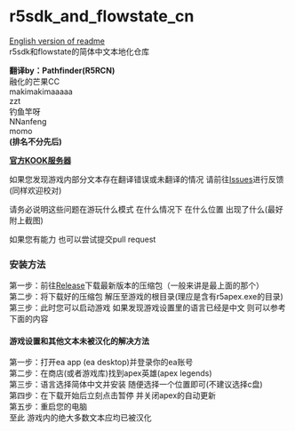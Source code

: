 # r5sdk_and_flowstate_cn  

[English version of readme](/README_ENG.md)  
r5sdk和flowstate的简体中文本地化仓库

**翻译by：Pathfinder(R5RCN)**<br>
融化的芒果CC <br>
makimakimaaaaa <br>
zzt <br>
钓鱼竿呀 <br>
NNanfeng <br>
momo <br>
**(排名不分先后)**

__[官方KOOK服务器](https://kook.top/MQLPDV "点击进入")__    

如果您发现游戏内部分文本存在翻译错误或未翻译的情况 请前往[Issues](https://github.com/r5rcn/r5sdk_and_flowstate_cn/issues)进行反馈(同样欢迎校对)

请务必说明这些问题在游玩什么模式 在什么情况下 在什么位置 出现了什么(最好附上截图)

如果您有能力 也可以尝试提交pull request
### 安装方法

第一步：前往[Release](https://github.com/r5rcn/r5sdk_and_flowstate_cn/releases)下载最新版本的压缩包（一般来讲是最上面的那个） <br>
第二步：将下载好的压缩包 解压至游戏的根目录(理应是含有r5apex.exe的目录) <br>
第三步：此时您可以启动游戏 如果发现游戏设置里的语言已经是中文 则可以参考下面的内容 <br>

#### 游戏设置和其他文本未被汉化的解决方法
第一步：打开ea app (ea desktop)并登录你的ea账号 <br>
第二步：在商店(或者游戏库)找到apex英雄(apex legends) <br>
第三步：语言选择简体中文并安装 随便选择一个位置即可(不建议选择c盘) <br>
第四步：在下载开始后立刻点击暂停 并关闭apex的自动更新 <br>
第五步：重启您的电脑 <br>
至此 游戏内的绝大多数文本应均已被汉化 